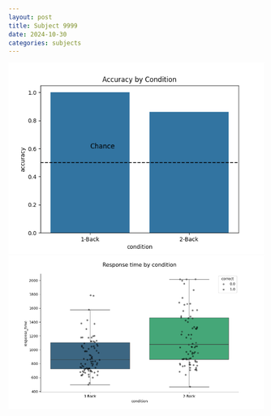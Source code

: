 ```yaml
---
layout: post
title: Subject 9999
date: 2024-10-30
categories: subjects
---
```


![](data/9999/run-20/9999_ATS_acc.png)
![](data/9999/run-20/9999_ATS_rt.png)
